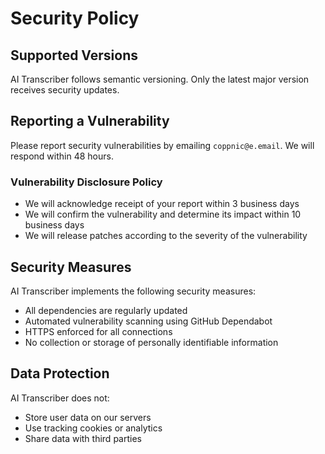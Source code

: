 # Security Policy

## Supported Versions

AI Transcriber follows semantic versioning. Only the latest major version receives security updates.

## Reporting a Vulnerability

Please report security vulnerabilities by emailing `coppnic@e.email`. We will respond within 48 hours.

### Vulnerability Disclosure Policy

- We will acknowledge receipt of your report within 3 business days
- We will confirm the vulnerability and determine its impact within 10 business days
- We will release patches according to the severity of the vulnerability

## Security Measures

AI Transcriber implements the following security measures:

- All dependencies are regularly updated
- Automated vulnerability scanning using GitHub Dependabot
- HTTPS enforced for all connections
- No collection or storage of personally identifiable information

## Data Protection

AI Transcriber does not:

- Store user data on our servers
- Use tracking cookies or analytics
- Share data with third parties
